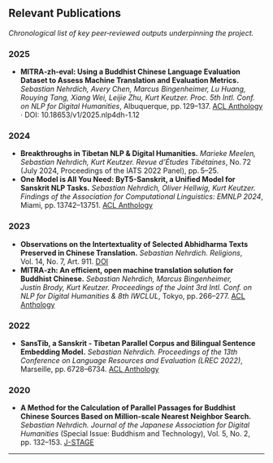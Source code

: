 ## Relevant Publications

*Chronological list of key peer‑reviewed outputs underpinning the project.*

### 2025

- **MITRA‑zh‑eval: Using a Buddhist Chinese Language Evaluation Dataset to Assess Machine Translation and Evaluation Metrics.** *Sebastian Nehrdich, Avery Chen, Marcus Bingenheimer, Lu Huang, Rouying Tang, Xiang Wei, Leijie Zhu, Kurt Keutzer.* *Proc. 5th Intl. Conf. on NLP for Digital Humanities*, Albuquerque, pp. 129–137. [ACL Anthology](https://aclanthology.org/2025.nlp4dh-1.12/) · DOI: 10.18653/v1/2025.nlp4dh-1.12

### 2024

- **Breakthroughs in Tibetan NLP & Digital Humanities.** *Marieke Meelen, Sebastian Nehrdich, Kurt Keutzer.* *Revue d’Études Tibétaines*, No. 72 (July 2024, Proceedings of the IATS 2022 Panel), pp. 5–25.
- **One Model is All You Need: ByT5-Sanskrit, a Unified Model for Sanskrit NLP Tasks.** *Sebastian Nehrdich, Oliver Hellwig, Kurt Keutzer.* *Findings of the Association for Computational Linguistics: EMNLP 2024*, Miami, pp. 13742–13751. [ACL Anthology](https://aclanthology.org/2024.findings-emnlp.805/)

### 2023

- **Observations on the Intertextuality of Selected Abhidharma Texts Preserved in Chinese Translation.** *Sebastian Nehrdich.* *Religions*, Vol. 14, No. 7, Art. 911. [DOI](https://doi.org/10.3390/rel14070911)
- **MITRA‑zh: An efficient, open machine translation solution for Buddhist Chinese.** *Sebastian Nehrdich, Marcus Bingenheimer, Justin Brody, Kurt Keutzer.* *Proceedings of the Joint 3rd Intl. Conf. on NLP for Digital Humanities & 8th IWCLUL*, Tokyo, pp. 266–277. [ACL Anthology](https://aclanthology.org/2023.nlp4dh-1.29/)

### 2022

- **SansTib, a Sanskrit - Tibetan Parallel Corpus and Bilingual Sentence Embedding Model.** *Sebastian Nehrdich.* *Proceedings of the 13th Conference on Language Resources and Evaluation (LREC 2022)*, Marseille, pp. 6728–6734. [ACL Anthology](https://aclanthology.org/2022.lrec-1.724/)

### 2020

- **A Method for the Calculation of Parallel Passages for Buddhist Chinese Sources Based on Million-scale Nearest Neighbor Search.** *Sebastian Nehrdich.* *Journal of the Japanese Association for Digital Humanities* (Special Issue: Buddhism and Technology), Vol. 5, No. 2, pp. 132–153. [J-STAGE](https://www.jstage.jst.go.jp/article/jjadh/5/2/5_6/_article/-char/en)

--- 